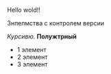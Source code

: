 Hello wold!!


Знпелмства с контролем версии

*Курсивю.*
**Полужтрный**

* 1 элемент
* 2 элемент
* 3 элемент

